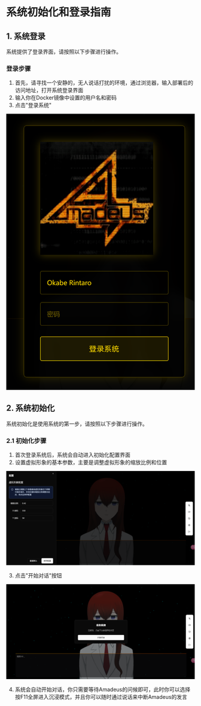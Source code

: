# 系统初始化和登录指南

## 1. 系统登录

系统提供了登录界面，请按照以下步骤进行操作。

### 登录步骤

1. 首先，请寻找一个安静的，无人说话打扰的环境，通过浏览器，输入部署后的访问地址，打开系统登录界面
2. 输入你在Docker镜像中设置的用户名和密码
3. 点击"登录系统"

![登录界面](./public/images/1.png)


## 2. 系统初始化

系统初始化是使用系统的第一步，请按照以下步骤进行操作。

### 2.1 初始化步骤

1. 首次登录系统后，系统会自动进入初始化配置界面
2. 设置虚拟形象的基本参数，主要是调整虚拟形象的缩放比例和位置

![初始化配置](./public/images/2.png)

3. 点击"开始对话"按钮

![初始化配置](./public/images/3.png)

4. 系统会自动开始对话，你只需要等待Amadeus的问候即可，此时你可以选择按F11全屏进入沉浸模式，并且你可以随时通过说话来中断Amadeus的发言
